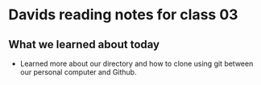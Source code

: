 # Davids reading notes for class 03

## What we learned about today
* Learned more about our directory and how to clone using git between our personal computer and Github.

